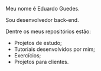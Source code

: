 Meu nome é Eduardo Guedes.

Sou desenvolvedor back-end.

Dentre os meus repositórios estão:
  - Projetos de estudo;
  - Tutoriais desenvolvidos por mim;
  - Exercícios;
  - Projetos para clientes.
